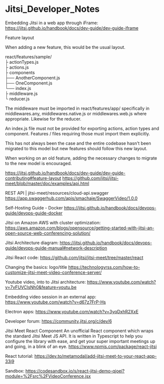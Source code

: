 # Jitsi_Developer_Notes


Embedding Jitsi in a web app through iFrame:
https://jitsi.github.io/handbook/docs/dev-guide/dev-guide-iframe

Feature layout

When adding a new feature, this would be the usual layout.

react/features/sample/<br />
├ actionTypes.js<br />
├ actions.js<br />
├ components<br />
├── AnotherComponent.js<br />
├── OneComponent.js<br />
└── index.js<br />
├ middleware.js<br />
└ reducer.js<br />

The middleware must be imported in react/features/app/ specifically in middlewares.any, middlewares.native.js or middlewares.web.js where appropriate. Likewise for the reducer.

An index.js file must not be provided for exporting actions, action types and component. Features / files requiring those must import them explicitly.

This has not always been the case and the entire codebase hasn't been migrated to this model but new features should follow this new layout.

When working on an old feature, adding the necessary changes to migrate to the new model is encouraged.

https://jitsi.github.io/handbook/docs/dev-guide/dev-guide-contributing#feature-layout
https://github.com/jitsi/jitsi-meet/blob/master/doc/examples/api.html

REST API |  jitsi-meet/resources/cloud-api.swagger 
https://app.swaggerhub.com/apis/smachaje/SwaggerVideo/1.0.0

Self-Hosting Guide - Docker
https://jitsi.github.io/handbook/docs/devops-guide/devops-guide-docker

Jitsi on Amazon AWS with cluster optimization:
https://aws.amazon.com/blogs/opensource/getting-started-with-jitsi-an-open-source-web-conferencing-solution/

Jitsi Architecture diagram:
https://jitsi.github.io/handbook/docs/devops-guide/devops-guide-manual#network-description

Jitsi React code:
https://github.com/jitsi/jitsi-meet/tree/master/react

Changing the basics: logo/title
https://technologyrss.com/how-to-customize-jitsi-meet-video-conference-server/

Youtube video, into to Jitsi architecture:
https://www.youtube.com/watch?v=7vFUVClsNh0&feature=youtu.be

Embedding video session in an external app:
https://www.youtube.com/watch?v=d67z7FrP-Hs

Electron apps:
https://www.youtube.com/watch?v=3yqDxhR2XxE

Developer forum:
https://community.jitsi.org/c/dev/6

Jitsi Meet React Component
An unofficial React component which wraps the standard Jitsi Meet JS API. It is written in Typescript to help you configure the library with ease, and get your super important meetings up and going, in a blink of an eye.
https://www.npmjs.com/package/react-jitsi

React tutorial:
https://dev.to/metamodal/add-jitsi-meet-to-your-react-app-33j9

Sandbox:
https://codesandbox.io/s/react-jitsi-demo-qjoei?module=%2Fsrc%2FVideoConference.jsx

